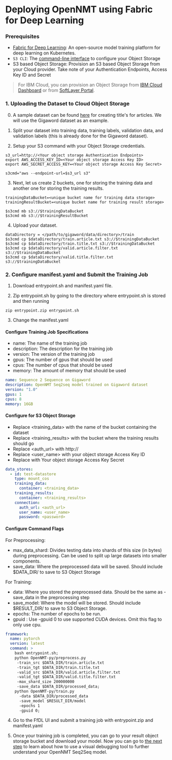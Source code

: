 # Deploying OpenNMT using Fabric for Deep Learning

### Prerequisites

* [Fabric for Deep Learning](https://github.com/IBM/FfDL): An open-source model training platform for deep learning on Kubernetes.
* `S3 CLI`: The [command-line interface](https://aws.amazon.com/cli/) to configure your Object Storage
* S3 based Object Storage: Provision an S3 based Object Storage from your Cloud provider. Take note of your Authentication Endpoints, Access Key ID and Secret
> For IBM Cloud, you can provision an Object Storage from [IBM Cloud Dashboard](https://console.bluemix.net/catalog/infrastructure/cloud-object-storage?taxonomyNavigation=apps) or from [SoftLayer Portal](https://control.softlayer.com/storage/objectstorage).

### 1. Uploading the Dataset to Cloud Object Storage

0. A sample dataset can be found [here](https://github.com/harvardnlp/sent-summary) for creating title's for articles. We will use the Gigaword dataset as an example.

1. Split your dataset into training data, training labels, validation data, and validation labels (this is already done for the Gigaword dataset).

2. Setup your S3 command with your Object Storage credentials.

```shell
s3_url=http://<Your object storage Authentication Endpoints>
export AWS_ACCESS_KEY_ID=<Your object storage Access Key ID>
export AWS_SECRET_ACCESS_KEY=<Your object storage Access Key Secret>

s3cmd="aws --endpoint-url=$s3_url s3"
```

3. Next, let us create 2 buckets, one for storing the training data and another one for storing the training results.
```shell
trainingDataBucket=<unique bucket name for training data storage>
trainingResultBucket=<unique bucket name for training result storage>

$s3cmd mb s3://$trainingDataBucket
$s3cmd mb s3://$trainingResultBucket
```

4. Upload your dataset.
```shell
dataDirectory = </path/to/gigaword/data/directory>/train
$s3cmd cp $dataDirectory/train.article.txt s3://$trainingDataBucket
$s3cmd cp $dataDirectory/train.title.txt s3://$trainingDataBucket
$s3cmd cp $dataDirectory/valid.article.filter.txt s3://$trainingDataBucket
$s3cmd cp $dataDirectory/valid.title.filter.txt s3://$trainingDataBucket
```

### 2. Configure manifest.yaml and Submit the Training Job

1. Download entrypoint.sh and manifest.yaml file.

2. Zip entrypoint.sh by going to the directory where entrypoint.sh is stored and then running

```shell
zip entrypoint.zip entrypoint.sh
```

3. Change the manifest.yaml

#### Configure Training Job Specifications

- name: The name of the training job
- description: The description for the training job
- version: The version of the training job
- gpus: The number of gpus that should be used
- cpus: The number of cpus that should be used
- memory: The amount of memory that should be used

```yaml
name: Sequence 2 Sequence on Gigaword
description: OpenNMT Seq2seq model trained on Gigaword dataset
version: "1.0"
gpus: 1
cpus: 8
memory: 16GB
```

#### Configure for S3 Object Storage

- Replace <training_data> with the name of the bucket containing the dataset
- Replace <training_results> with the bucket where the training results should go
- Replace <auth_url> with http://<Your object storage Authentication Endpoints>
- Replace <user_name> with your object storage Access Key ID
- Replace <password> with Your object storage Access Key Secret

```yaml
data_stores:
  - id: test-datastore
    type: mount_cos
    training_data:
      container: <training_data>
    training_results:
      container: <training_results>
    connection:
      auth_url: <auth_url>
      user_name: <user_name>
      password: <password>
```

#### Configure Command Flags

For Preprocessing:
- max_data_shard: Divides testing data into shards of this size (in bytes) during preprocessing. Can be used to split up large datasets into smaller components.
- save_data: Where the preprocessed data will be saved. Should include $DATA_DIR/ to save to S3 Object Storage

For Training:
- data: Where you stored the preprocessed data. Should be the same as -save_data in the preprocessing step
- save_model: Where the model will be stored. Should include $RESULT_DIR/ to save to S3 Object Storage.
- epochs: The number of epochs to be run.
- gpuid <optional>: Use -gpuid 0 to use supported CUDA devices. Omit this flag to only use cpu.

```yaml
framework:
  name: pytorch
  version: latest
  command: >
    bash entrypoint.sh;
    python OpenNMT-py/preprocess.py
     -train_src $DATA_DIR/train.article.txt
     -train_tgt $DATA_DIR/train.title.txt
     -valid_src $DATA_DIR/valid.article.filter.txt
     -valid_tgt $DATA_DIR/valid.title.filter.txt
     -max_shard_size 200000000
     -save_data $DATA_DIR/processed_data;
    python OpenNMT-py/train.py
      -data $DATA_DIR/processed_data
      -save_model $RESULT_DIR/model
      -epochs 1
      -gpuid 0;
```

4. Go to the FfDL UI and submit a training job with entrypoint.zip and manifest.yaml

5. Once your training job is completed, you can go to your result object storage bucket and download your model. Now you can go to [the next step](s2s-vis) to learn about how to use a visual debugging tool to further understand your OpenNMT Seq2Seq model.
